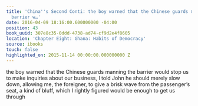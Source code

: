 ```yaml
---
title: 'China''s Second Conti: the boy warned that the Chinese guards manning the
  barrier w…'
date: 2016-04-09 18:16:00.600000000 -04:00
position: 43
book_uuid: 307e8c35-0ddd-4738-ad74-cf9d2e4f8605
location: 'Chapter Eight: Ghana: Habits of Democracy'
source: ibooks
touch: false
highlighted_on: 2015-11-14 00:00:00.000000000 Z
---
```


the boy warned that the Chinese guards manning the barrier would stop us to make inquiries about our business, I told John he should merely slow down, allowing me, the foreigner, to give a brisk wave from the passenger’s seat, a kind of bluff, which I rightly figured would be enough to get us through
